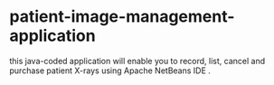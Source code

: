 # patient-image-management-application
this java-coded application will enable you to record, list, cancel and purchase patient X-rays using Apache NetBeans IDE .
